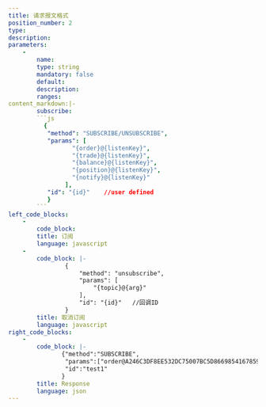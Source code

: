 ```yaml
---
title: 请求报文格式
position_number: 2
type:
description:
parameters:
    -
        name:
        type: string
        mandatory: false
        default:
        description:
        ranges:
content_markdown:|-
        subscribe:
        ```js
          {
           "method": "SUBSCRIBE/UNSUBSCRIBE",
           "params": [
                  "{order}@{listenKey}",
                  "{trade}@{listenKey}",
                  "{balance}@{listenKey}",
                  "{position}@{listenKey}",
                  "{notify}@{listenKey}"
                ],
           "id": "{id}"    //user defined
           }
        ```
left_code_blocks:
    -
        code_block: 
        title: 订阅
        language: javascript
    -
        code_block: |-
                {
                    "method": "unsubscribe", 
                    "params": [
                        "{topic}@{arg}"
                    ], 
                    "id": "{id}"   //回调ID
                }
        title: 取消订阅
        language: javascript
right_code_blocks:
    -
        code_block: |-
               {"method":"SUBSCRIBE",
                "params":["order@A246C3DF8EE532DC75007BC5D86698541678596355681"],
                "id":"test1"
               }
        title: Response
        language: json
---
```

